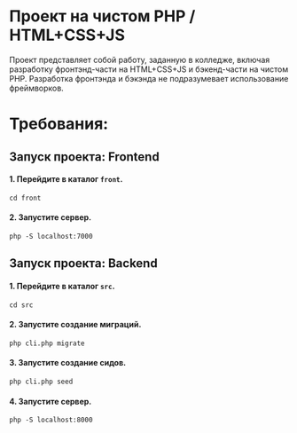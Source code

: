 # Проект на чистом PHP / HTML+CSS+JS

Проект представляет собой работу, заданную в колледже,
включая разработку фронтэнд-части на HTML+CSS+JS и
бэкенд-части на чистом PHP. Разработка фронтэнда и бэкэнда не
подразумевает использование фреймворков.

# Требования:

## Запуск проекта: Frontend
#### 1. Перейдите в каталог `front`.
```
cd front
```
#### 2. Запустите сервер.
```
php -S localhost:7000
```

## Запуск проекта: Backend
#### 1. Перейдите в каталог `src`.
```
cd src
```
#### 2. Запустите создание миграций.
```
php cli.php migrate
```
#### 3. Запустите создание сидов.
```
php cli.php seed
```
#### 4. Запустите сервер.
```
php -S localhost:8000
```